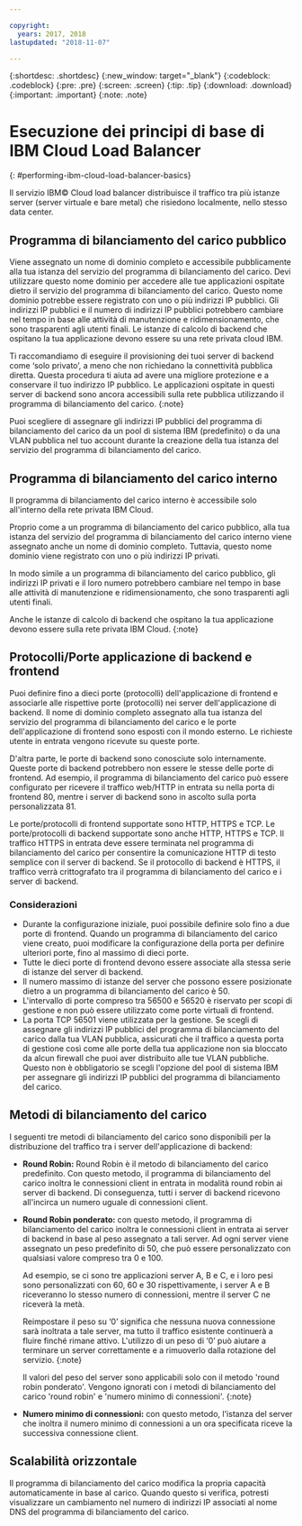 ```yaml
---

copyright:
  years: 2017, 2018
lastupdated: "2018-11-07"

---
```


{:shortdesc: .shortdesc}
{:new_window: target="_blank"}
{:codeblock: .codeblock}
{:pre: .pre}
{:screen: .screen}
{:tip: .tip}
{:download: .download}
{:important: .important}
{:note: .note}

# Esecuzione dei principi di base di IBM Cloud Load Balancer
{: #performing-ibm-cloud-load-balancer-basics}

Il servizio IBM© Cloud load balancer distribuisce il traffico tra più istanze server (server virtuale e bare metal) che risiedono localmente, nello stesso data center.  

## Programma di bilanciamento del carico pubblico 
Viene assegnato un nome di dominio completo e accessibile pubblicamente alla tua istanza del servizio del programma di bilanciamento del carico. Devi utilizzare questo nome dominio per accedere alle tue applicazioni ospitate dietro il servizio del programma di bilanciamento del carico. Questo nome dominio potrebbe essere registrato con uno o più indirizzi IP pubblici. Gli indirizzi IP pubblici e il numero di indirizzi IP pubblici potrebbero cambiare nel tempo in base alle attività di manutenzione e ridimensionamento, che sono trasparenti agli utenti finali. Le istanze di calcolo di backend che ospitano la tua applicazione devono essere su una rete privata cloud IBM. 

Ti raccomandiamo di eseguire il provisioning dei tuoi server di backend come ‘solo privato’, a meno che non richiedano la connettività pubblica diretta. Questa procedura ti aiuta ad avere una migliore protezione e a conservare il tuo indirizzo IP pubblico. Le applicazioni ospitate in questi server di backend sono ancora accessibili sulla rete pubblica utilizzando il programma di bilanciamento del carico.
{:note}  

Puoi scegliere di assegnare gli indirizzi IP pubblici del programma di bilanciamento del carico da un pool di sistema IBM (predefinito) o da una VLAN pubblica nel tuo account durante la creazione della tua istanza del servizio del programma di bilanciamento del carico.

## Programma di bilanciamento del carico interno
Il programma di bilanciamento del carico interno è accessibile solo all'interno della rete privata IBM Cloud. 

Proprio come a un programma di bilanciamento del carico pubblico, alla tua istanza del servizio del programma di bilanciamento del carico interno viene assegnato anche un nome di dominio completo. Tuttavia, questo nome dominio viene registrato con uno o più indirizzi IP privati. 

In modo simile a un programma di bilanciamento del carico pubblico, gli indirizzi IP privati e il loro numero potrebbero cambiare nel tempo in base alle attività di manutenzione e ridimensionamento, che sono trasparenti agli utenti finali. 

Anche le istanze di calcolo di backend che ospitano la tua applicazione devono essere sulla rete privata IBM Cloud.
{:note}

## Protocolli/Porte applicazione di backend e frontend
Puoi definire fino a dieci porte (protocolli) dell'applicazione di frontend e associarle alle rispettive porte (protocolli) nei server dell'applicazione di backend. Il nome di dominio completo assegnato alla tua istanza del servizio del programma di bilanciamento del carico e le porte dell'applicazione di frontend sono esposti con il mondo esterno. Le richieste utente in entrata vengono ricevute su queste porte. 

D'altra parte, le porte di backend sono conosciute solo internamente. Queste porte di backend potrebbero non essere le stesse delle porte di frontend. Ad esempio, il programma di bilanciamento del carico può essere configurato per ricevere il traffico web/HTTP in entrata su nella porta di frontend 80, mentre i server di backend sono in ascolto sulla porta personalizzata 81. 

Le porte/protocolli di frontend supportate sono HTTP, HTTPS e TCP. Le porte/protocolli di backend supportate sono anche HTTP, HTTPS e TCP. Il traffico HTTPS in entrata deve essere terminata nel programma di bilanciamento del carico per consentire la comunicazione HTTP di testo semplice con il server di backend. Se il protocollo di backend è HTTPS, il traffico verrà crittografato tra il programma di bilanciamento del carico e i server di backend.

### Considerazioni

* Durante la configurazione iniziale, puoi possibile definire solo fino a due porte di frontend. Quando un programma di bilanciamento del carico viene creato, puoi modificare la configurazione della porta per definire ulteriori porte, fino al massimo di dieci porte.
* Tutte le dieci porte di frontend devono essere associate alla stessa serie di istanze del server di backend.
* Il numero massimo di istanze del server che possono essere posizionate dietro a un programma di bilanciamento del carico è 50.
* L'intervallo di porte compreso tra 56500 e 56520 è riservato per scopi di gestione e non può essere utilizzato come porte virtuali di frontend. 
* La porta TCP 56501 viene utilizzata per la gestione. Se scegli di assegnare gli indirizzi IP pubblici del programma di bilanciamento del carico dalla tua VLAN pubblica, assicurati che il traffico a questa porta di gestione così come alle porte della tua applicazione non sia bloccato da alcun firewall che puoi aver distribuito alle tue VLAN pubbliche. Questo non è obbligatorio se scegli l'opzione del pool di sistema IBM per assegnare gli indirizzi IP pubblici del programma di bilanciamento del carico.

## Metodi di bilanciamento del carico
I seguenti tre metodi di bilanciamento del carico sono disponibili per la distribuzione del traffico tra i server dell'applicazione di backend:

* **Round Robin:** Round Robin è il metodo di bilanciamento del carico predefinito. Con questo metodo, il programma di bilanciamento del carico inoltra le connessioni client in entrata in modalità round robin ai server di backend. Di conseguenza, tutti i server di backend ricevono all'incirca un numero uguale di connessioni client.

* **Round Robin ponderato:** con questo metodo, il programma di bilanciamento del carico inoltra le connessioni client in entrata ai server di backend in base al peso assegnato a tali server. Ad ogni server viene assegnato un peso predefinito di 50, che può essere personalizzato con qualsiasi valore compreso tra 0 e 100. 

	Ad esempio, se ci sono tre applicazioni server A, B e C, e i loro pesi sono personalizzati con 60, 60 e 30 rispettivamente, i server A e B riceveranno lo stesso numero di connessioni, mentre il server C ne riceverà la metà. 


	Reimpostare il peso su ‘0’ significa che nessuna nuova connessione sarà inoltrata a tale server, ma tutto il traffico esistente continuerà a fluire finché rimane attivo. L'utilizzo di un peso di ‘0’ può aiutare a terminare un server correttamente e a rimuoverlo dalla rotazione del servizio. 
	{:note}
	
	Il valori del peso del server sono applicabili solo con il metodo 'round robin ponderato'. Vengono ignorati con i metodi di bilanciamento del carico 'round robin' e 'numero minimo di connessioni'. 
	{:note}

* **Numero minimo di connessioni:** con questo metodo, l'istanza del server che inoltra il numero minimo di connessioni a un ora specificata riceve la successiva connessione client. 


## Scalabilità orizzontale
Il programma di bilanciamento del carico modifica la propria capacità automaticamente in base al carico. Quando questo si verifica, potresti visualizzare un cambiamento nel numero di indirizzi IP associati al nome DNS del programma di bilanciamento del carico.
